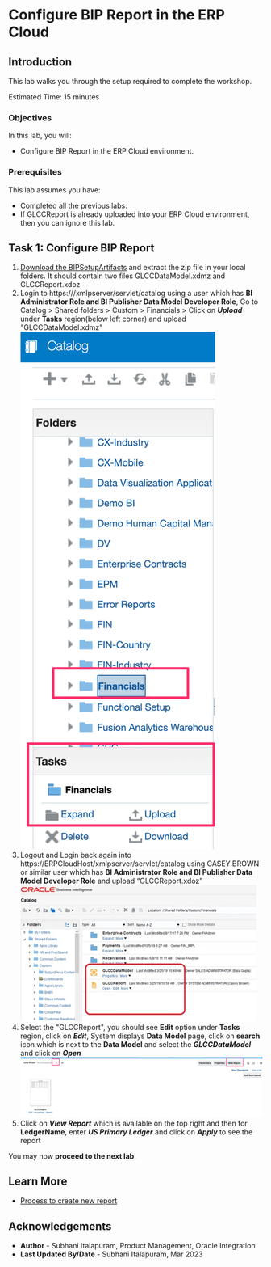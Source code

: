 # Configure BIP Report in the ERP Cloud

## Introduction

This lab walks you through the setup required to complete the workshop.

Estimated Time: 15 minutes

### Objectives
In this lab, you will:
- Configure BIP Report in the ERP Cloud environment.


### Prerequisites
This lab assumes you have:
- Completed all the previous labs.
- If GLCCReport is already uploaded into your ERP Cloud environment, then you can ignore this lab.

## Task 1: Configure BIP Report

1. [Download the BIPSetupArtifacts](https://objectstorage.us-phoenix-1.oraclecloud.com/p/Ld1_lZnuQC-R0d4nw1tkCQ5VvmzG-rXEdT9CQlWUpZGhXfw4VxGwB0B8g2CsbAKA/n/oicpm/b/oiclivelabs/o/oic3/erp-cloud/bipreport/BIPSetupArtifacts.zip) and extract the zip file in your local folders. It should contain two files GLCCDataModel.xdmz and GLCCReport.xdoz
2. Login to https://<erp-cloud-host>/xmlpserver/servlet/catalog using a user which has **BI Administrator Role and BI Publisher Data Model Developer Role**, Go to  Catalog &gt; Shared folders &gt; Custom &gt; Financials &gt; Click on ***Upload*** under **Tasks** region(below left corner) and upload "GLCCDataModel.xdmz"
    ![UploadModel](../images/uploadmodel.png)
3. Logout and Login back again into https://ERPCloudHost/xmlpserver/servlet/catalog using CASEY.BROWN or similar user which has **BI Administrator Role and BI Publisher Data Model Developer Role** and upload “GLCCReport.xdoz”
    ![BIPCatalog](../images/bipcatalog.png)
4. Select the "GLCCReport", you should see **Edit** option under **Tasks** region, click on ***Edit***, System displays **Data Model** page, click on **search** icon which is next to the **Data Model** and select the ***GLCCDataModel*** and click on ***Open***
    ![BIPreport](../images/bipreport.png)
5. Click on ***View Report*** which is available on the top right and then for **LedgerName**, enter ***US Primary Ledger*** and click on ***Apply*** to see the report

You may now **proceed to the next lab**.


## Learn More

* [Process to create new report](https://docs.oracle.com/en/cloud/saas/otbi/otbi-pub-design/create-and-edit-reports.html)


## Acknowledgements
* **Author** - Subhani Italapuram, Product Management, Oracle Integration
* **Last Updated By/Date** - Subhani Italapuram, Mar 2023
